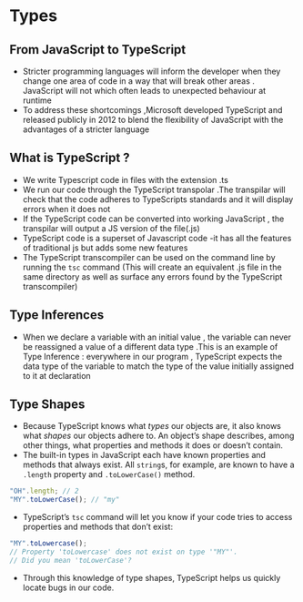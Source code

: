 # Types



## From JavaScript to TypeScript 

- Stricter programming languages will inform the developer when they change one area of code in a way that will break other areas . JavaScript will not which often leads to unexpected behaviour at runtime
- To address these shortcomings ,Microsoft developed TypeScript and released publicly in 2012 to blend the flexibility of JavaScript with the advantages of a stricter language 

## What is TypeScript ? 

- We write Typescript code in files with the extension .ts
- We run our code through the TypeScript transpolar .The transpilar will check that the code adheres to TypeScripts standards and it will display errors when it does not 
- If the TypeScript code can be converted into working JavaScript , the transpilar will output a JS version of the file(.js)
- TypeScript code is a superset of Javascript code -it has all the features of traditional js but adds some new features 
- The TypeScript transcompiler can be used on the command line by running the `tsc` command (This will create an equivalent .js file in the same directory as well as surface any errors found by the TypeScript transcompiler)  

## Type Inferences

- When we declare a variable with an initial value , the variable can never be reassigned a value of a different data type .This is an example of Type Inference : everywhere in our program , TypeScript expects the data type of the variable to match the type of the value initially assigned to it at declaration

## Type Shapes

- Because TypeScript knows what *types* our objects are, it also knows what *shapes* our objects adhere to. An object’s shape describes, among other things, what  properties and methods it does or doesn’t contain.
- The built-in types in JavaScript each have known properties and methods that always exist. All `string`s, for example, are known to have a `.length` property and `.toLowerCase()` method.

```ts
"OH".length; // 2
"MY".toLowerCase(); // "my"
```

- TypeScript’s `tsc` command will let you know if your code tries to access properties and methods that don’t exist:

```ts
"MY".toLowercase();
// Property 'toLowercase' does not exist on type '"MY"'.
// Did you mean 'toLowerCase'?
```

- Through this knowledge of type shapes, TypeScript helps us quickly locate bugs in our code. 